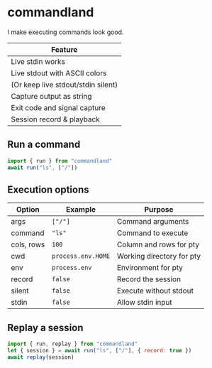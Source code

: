 # commandland

I make executing commands look good.

| Feature |
| --- |
| Live stdin works |
| Live stdout with ASCII colors |
| (Or keep live stdout/stdin silent) |
| Capture output as string |
| Exit code and signal capture |
| Session record & playback |

## Run a command

```js
import { run } from "commandland"
await run("ls", ["/"])
```

## Execution options

| Option | Example | Purpose |
| --- | --- | --- |
| args | `["/"]` | Command arguments |
| command | `"ls"` | Command to execute |
| cols, rows | `100` | Column and rows for pty |
| cwd | `process.env.HOME` | Working directory for pty |
| env | `process.env` | Environment for pty |
| record | `false` | Record the session |
| silent | `false` | Execute without stdout |
| stdin | `false` | Allow stdin input |

## Replay a session

```js
import { run, replay } from "commandland"
let { session } = await run("ls", ["/"], { record: true })
await replay(session)
```
